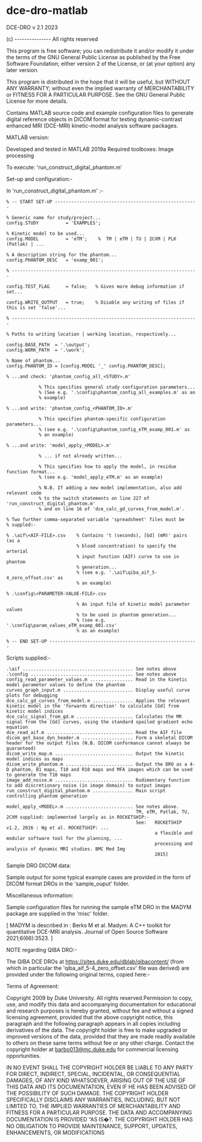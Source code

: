 # dce-dro-matlab

DCE-DRO v 2.1  2023

(c) ---------------
All rights reserved

This program is free software; you can redistribute it and/or modify
it under the terms of the GNU General Public License as published by
the Free Software Foundation; either version 2 of the License, or
(at your option) any later version.

This program is distributed in the hope that it will be useful,
but WITHOUT ANY WARRANTY; without even the implied warranty of
MERCHANTABILITY or FITNESS FOR A PARTICULAR PURPOSE.  See the
GNU General Public License for more details.

Contains MATLAB source code and example configuration files to generate
digital reference objects in DICOM format for testing dynamic-contrast
enhanced MRI (DCE-MRI) kinetic-model analysis software packages.

MATLAB version:

Developed and tested in MATLAB 2019a
Required toolboxes: Image processing


To execute: 'run_construct_digital_phantom.m'

Set-up and configuration:-

In 'run_construct_digital_phantom.m' :-
  
    % -- START SET-UP -----------------------------------------------------

    % Generic name for study/project...
    config.STUDY          = 'EXAMPLES';  

    % Kinetic model to be used...
    config.MODEL          = 'eTM';    %  TM | eTM | TU | 2CXM | PLK (Patlak) | ...

    % A description string for the phantom...
    config.PHANTOM_DESC   = 'examp_001';
      
    % ---------------------------------------------------------------------
    
    config.TEST_FLAG      = false;   % Gives more debug information if set...

    config.WRITE_OUTPUT   = true;    % Disable any writing of files if this is set 'false'...
  
    % ---------------------------------------------------------------------
     
    % Paths to writing location | working location, respectively...

    config.BASE_PATH  = '.\output';
    config.WORK_PATH  = '.\work';
    
    % Name of phantom...
    config.PHANTOM_ID = [config.MODEL '_' config.PHANTOM_DESC];
  
    % ...and check: 'phantom_config_all_<STUDY>.m'   
    
                % This specifies general study configuration parameters...
                % (See e.g. '.\config\phantom_config_all_examples.m' as an
                % example)

    % ...and write: 'phantom_config_<PHANTOM_ID>.m'  
    
                % This specifies phantom-specific configuration parameters...
                % (see e.g. '.\config\phantom_config_eTM_examp_001.m' as 
                % an example)

    % ...and write: 'model_apply_<MODEL>.m'       
    
                % ... if not already written...
                
                % This specifies how to apply the model, in residue function format...
                % (see e.g. 'model_apply_eTM.m' as an example)
                
                % N.B. If adding a new model implementation, also add relevant code
                % to the switch statements on line 227 of 'run_construct_digital_phantom.m'
                % and on line 16 of 'dce_calc_gd_curves_from_model.m'.

    % Two further comma-separated variable 'spreadsheet' files must be
    % suppled:-
    
    % .\aif\<AIF-FILE>.csv    % Contains 't (seconds), [Gd] (mM)' pairs (as a
                              % blood concentration) to specify the arterial
                              % input function (AIF) curve to use in phantom
                              % generation...
                              % (see e.g. '.\aif\qiba_aif_5-4_zero_offset.csv' as
                              % an example)
                              
    % .\config\<PARAMETER-VALUE-FILE>.csv
    
                              % An input file of kinetic model parameter values 
                              % to be used in phantom generation...
                              % (see e.g. '.\config\param_values_eTM_examp_001.csv' 
                              % as an example)
                              
    % -- END SET-UP -------------------------------------------------------


Scripts supplied:-

    .\aif ......................................... See notes above
    .\config ...................................... See notes above
    config_read_parameter_values.m ................ Read in the kinetic model parameter values to define the phantom
    curves_graph_input.m .......................... Display useful curve plots for debugging
    dce_calc_gd_curves_from_model.m ............... Applies the relevant kinetic model in the 'forwards direction' to calculate [Gd] from kinetic model indices
    dce_calc_signal_from_gd.m ..................... Calculates the MR signal from the [Gd] curves, using the standard spoiled gradient echo equation
    dce_read_aif.m ................................ Read the AIF file
    dicom_get_base_dyn_header.m ................... Form a skeletal DICOM header for the output files (N.B. DICOM conformance cannot always be guaranteed)
    dicom_write_map.m ............................. Output the kinetic model indices as maps
    dicom_write_phantom.m ......................... Output the DRO as a 4-D phantom, B1 maps, T10 and R10 maps and MFA images which can be used to generate the T10 maps
    image_add_noise.m ............................. Rudimentary function to add discretionary noise (in image domain) to output images
    run_construct_digital_phantom.m ............... Main script controlling phantom generation

    model_apply_<MODEL>.m ......................... See notes above. 
                                                    TM, eTM, Patlak, TU, 2CXM supplied: implemented largely as in ROCKETSHIP:-
                                                    See:   ROCKETSHIP v1.2, 2016 : Ng et al. ROCKETSHIP: ...
                                                           a flexible and modular software tool for the planning, ...
                                                           processing and analysis of dynamic MRI studies. BMC Med Img
                                                           2015] 

Sample DRO DICOM data:

Sample output for some typical example cases are provided in the form of DICOM format DROs 
in the 'sample_ouput' folder.

Miscellaneous information:

Sample configuration files for running the sample eTM DRO in the MADYM package are supplied 
in the 'misc' folder.

[ MADYM is described in : Berks M et al. Madym: A C++ toolkit for quantitative DCE-MRI analysis. Journal of Open Source Software 2021;6(66):3523. ]


NOTE regarding QIBA DRO:-


The QIBA DCE DROs at https://sites.duke.edu/dblab/qibacontent/ (from which in particular
the 'qiba_aif_5-4_zero_offset.csv' file was derived) are provided under the following
original terms, copied here:-


Terms of Agreement:

Copyright 2009 by Duke University. All rights reserved.Permission to copy, use, and modify this
data and accompanying documentation for educational and research purposes is hereby granted, 
without fee and without a signed licensing agreement, provided that the above copyright notice, 
this paragraph and the following paragraph appears in all copies including derivatives of the data. 
The copyright holder is free to make upgraded or improved versions of the data, provided that they
are made readily available to others on these same terms without fee or any other charge. 
Contact the copyright holder at barbo013@mc.duke.edu for commercial licensing opportunities.

IN NO EVENT SHALL THE COPYRIGHT HOLDER BE LIABLE TO ANY PARTY FOR DIRECT, INDIRECT, SPECIAL,
INCIDENTAL, OR CONSEQUENTIAL DAMAGES, OF ANY KIND WHATSOEVER, ARISING OUT OF THE USE OF THIS 
DATA AND ITS DOCUMENTATION, EVEN IF HE HAS BEEN ADVISED OF THE POSSIBILITY OF SUCH DAMAGE. 
THE COPYRIGHT HOLDER SPECIFICALLY DISCLAIMS ANY WARRANTIES, INCLUDING, BUT NOT LIMITED TO, 
THE IMPLIED WARRANTIES OF MERCHANTABILITY AND FITNESS FOR A PARTICULAR PURPOSE. THE DATA AND
ACCOMPANYING DOCUMENTATION IS PROVIDED “AS IS�?. THE COPYRIGHT HOLDER HAS NO OBLIGATION TO 
PROVIDE MAINTENANCE, SUPPORT, UPDATES, ENHANCEMENTS, OR MODIFICATIONS